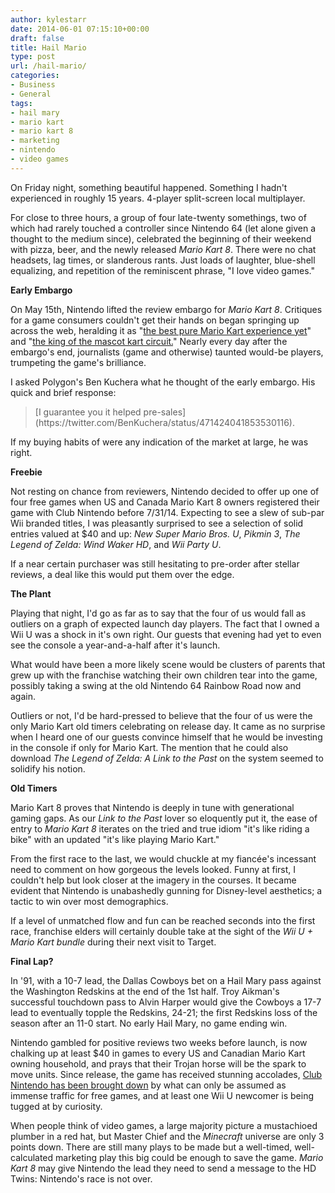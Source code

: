 ```yaml
---
author: kylestarr
date: 2014-06-01 07:15:10+00:00
draft: false
title: Hail Mario
type: post
url: /hail-mario/
categories:
- Business
- General
tags:
- hail mary
- mario kart
- mario kart 8
- marketing
- nintendo
- video games
---
```


On Friday night, something beautiful happened. Something I hadn't experienced in roughly 15 years. 4-player split-screen local multiplayer.

For close to three hours, a group of four late-twenty somethings, two of which had rarely touched a controller since Nintendo 64 (let alone given a thought to the medium since), celebrated the beginning of their weekend with pizza, beer, and the newly released _Mario Kart 8_. There were no chat headsets, lag times, or slanderous rants. Just loads of laughter, blue-shell equalizing, and repetition of the reminiscent phrase, "I love video games."

**Early Embargo**

On May 15th, Nintendo lifted the review embargo for _Mario Kart 8_. Critiques for a game consumers couldn't get their hands on began springing up across the web, heralding it as "[the best pure Mario Kart experience yet](http://www.polygon.com/2014/5/15/5673346/mario-kart-8-wii-u-review)" and "[the king of the mascot kart circuit.](http://www.ign.com/articles/2014/05/15/mario-kart-8-review)" Nearly every day after the embargo's end, journalists (game and otherwise) taunted would-be players, trumpeting the game's brilliance.

I asked Polygon's Ben Kuchera what he thought of the early embargo. His quick and brief response:


<blockquote>[I guarantee you it helped pre-sales](https://twitter.com/BenKuchera/status/471424041853530116).</blockquote>


If my buying habits of were any indication of the market at large, he was right.

**Freebie**

Not resting on chance from reviewers, Nintendo decided to offer up one of four free games when US and Canada Mario Kart 8 owners registered their game with Club Nintendo before 7/31/14. Expecting to see a slew of sub-par Wii branded titles, I was pleasantly surprised to see a selection of solid entries valued at $40 and up: _New Super Mario Bros. U_, _Pikmin 3_, _The Legend of Zelda: Wind Waker HD_, and _Wii Party U_.

If a near certain purchaser was still hesitating to pre-order after stellar reviews, a deal like this would put them over the edge.

**The Plant**

Playing that night, I'd go as far as to say that the four of us would fall as outliers on a graph of expected launch day players. The fact that I owned a Wii U was a shock in it's own right. Our guests that evening had yet to even see the console a year-and-a-half after it's launch.

What would have been a more likely scene would be clusters of parents that grew up with the franchise watching their own children tear into the game, possibly taking a swing at the old Nintendo 64 Rainbow Road now and again.

Outliers or not, I'd be hard-pressed to believe that the four of us were the only Mario Kart old timers celebrating on release day. It came as no surprise when I heard one of our guests convince himself that he would be investing in the console if only for Mario Kart. The mention that he could also download _The Legend of Zelda: A Link to the Past_ on the system seemed to solidify his notion.

**Old Timers**

Mario Kart 8 proves that Nintendo is deeply in tune with generational gaming gaps. As our _Link to the Past_ lover so eloquently put it, the ease of entry to _Mario Kart 8_ iterates on the tried and true idiom "it's like riding a bike" with an updated "it's like playing Mario Kart."

From the first race to the last, we would chuckle at my fiancée's incessant need to comment on how gorgeous the levels looked. Funny at first, I couldn't help but look closer at the imagery in the courses. It became evident that Nintendo is unabashedly gunning for Disney-level aesthetics; a tactic to win over most demographics.

If a level of unmatched flow and fun can be reached seconds into the first race, franchise elders will certainly double take at the sight of the _Wii U + Mario Kart bundle_ during their next visit to Target.

**Final Lap?**

In '91, with a 10-7 lead, the Dallas Cowboys bet on a Hail Mary pass against the Washington Redskins at the end of the 1st half. Troy Aikman's successful touchdown pass to Alvin Harper would give the Cowboys a 17-7 lead to eventually topple the Redskins, 24-21; the first Redskins loss of the season after an 11-0 start. No early Hail Mary, no game ending win.

Nintendo gambled for positive reviews two weeks before launch, is now chalking up at least $40 in games to every US and Canadian Mario Kart owning household, and prays that their Trojan horse will be the spark to move units. Since release, the game has received stunning accolades, [Club Nintendo has been brought down](https://tsogaming.wordpress.com/2014/05/31/club-nintendo-stuck-in-mario-kart-traffic/) by what can only be assumed as immense traffic for free games, and at least one Wii U newcomer is being tugged at by curiosity.

When people think of video games, a large majority picture a mustachioed plumber in a red hat, but Master Chief and the _Minecraft_ universe are only 3 points down. There are still many plays to be made but a well-timed, well-calculated marketing play this big could be enough to save the game. _Mario Kart 8_ may give Nintendo the lead they need to send a message to the HD Twins: Nintendo's race is not over.
